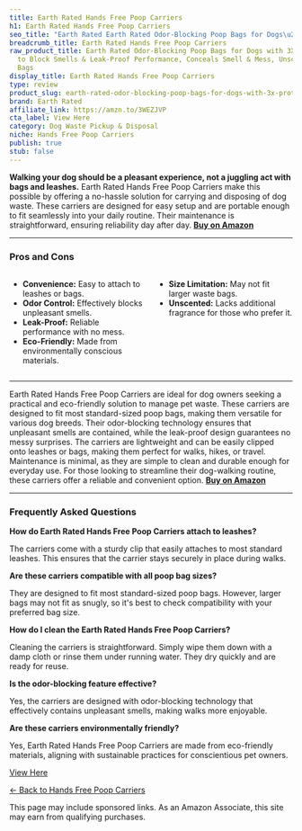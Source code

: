 ```yaml
---
title: Earth Rated Hands Free Poop Carriers
h1: Earth Rated Hands Free Poop Carriers
seo_title: "Earth Rated Earth Rated Odor-Blocking Poop Bags for Dogs\u2026"
breadcrumb_title: Earth Rated Hands Free Poop Carriers
raw_product_title: Earth Rated Odor-Blocking Poop Bags for Dogs with 3X Protect, Guaranteed
  to Block Smells & Leak-Proof Performance, Conceals Smell & Mess, Unscented, 108
  Bags
display_title: Earth Rated Hands Free Poop Carriers
type: review
product_slug: earth-rated-odor-blocking-poop-bags-for-dogs-with-3x-protect-guaranteed-311c7427
brand: Earth Rated
affiliate_link: https://amzn.to/3WEZJVP
cta_label: View Here
category: Dog Waste Pickup & Disposal
niche: Hands Free Poop Carriers
publish: true
stub: false
---
```


<div id="intro" class="full-width">
  <p><strong>Walking your dog should be a pleasant experience, not a juggling act with bags and leashes.</strong> Earth Rated Hands Free Poop Carriers make this possible by offering a no-hassle solution for carrying and disposing of dog waste. These carriers are designed for easy setup and are portable enough to fit seamlessly into your daily routine. Their maintenance is straightforward, ensuring reliability day after day. <a href="https://amzn.to/3WEZJVP" rel="nofollow sponsored noopener" target="_blank"><strong>Buy on Amazon</strong></a></p>
</div>

<hr />
<h3 id="pros-cons">Pros and Cons</h3>
<div class="pc-grid" style="display:grid;grid-template-columns:1fr 1fr;gap:16px;">
  <ul>
    <li><strong>Convenience:</strong> Easy to attach to leashes or bags.</li>
    <li><strong>Odor Control:</strong> Effectively blocks unpleasant smells.</li>
    <li><strong>Leak-Proof:</strong> Reliable performance with no mess.</li>
    <li><strong>Eco-Friendly:</strong> Made from environmentally conscious materials.</li>
  </ul>
  <ul>
    <li><strong>Size Limitation:</strong> May not fit larger waste bags.</li>
    <li><strong>Unscented:</strong> Lacks additional fragrance for those who prefer it.</li>
  </ul>
</div>
<hr />

<div class="full-width">
  <p>Earth Rated Hands Free Poop Carriers are ideal for dog owners seeking a practical and eco-friendly solution to manage pet waste. These carriers are designed to fit most standard-sized poop bags, making them versatile for various dog breeds. Their odor-blocking technology ensures that unpleasant smells are contained, while the leak-proof design guarantees no messy surprises. The carriers are lightweight and can be easily clipped onto leashes or bags, making them perfect for walks, hikes, or travel. Maintenance is minimal, as they are simple to clean and durable enough for everyday use. For those looking to streamline their dog-walking routine, these carriers offer a reliable and convenient option. <a href="https://amzn.to/3WEZJVP" rel="nofollow sponsored noopener" target="_blank"><strong>Buy on Amazon</strong></a></p>
</div>

<hr />
<h3 id="faqs">Frequently Asked Questions</h3>

<p><strong>How do Earth Rated Hands Free Poop Carriers attach to leashes?</strong></p>
<p>The carriers come with a sturdy clip that easily attaches to most standard leashes. This ensures that the carrier stays securely in place during walks.</p>

<p><strong>Are these carriers compatible with all poop bag sizes?</strong></p>
<p>They are designed to fit most standard-sized poop bags. However, larger bags may not fit as snugly, so it's best to check compatibility with your preferred bag size.</p>

<p><strong>How do I clean the Earth Rated Hands Free Poop Carriers?</strong></p>
<p>Cleaning the carriers is straightforward. Simply wipe them down with a damp cloth or rinse them under running water. They dry quickly and are ready for reuse.</p>

<p><strong>Is the odor-blocking feature effective?</strong></p>
<p>Yes, the carriers are designed with odor-blocking technology that effectively contains unpleasant smells, making walks more enjoyable.</p>

<p><strong>Are these carriers environmentally friendly?</strong></p>
<p>Yes, Earth Rated Hands Free Poop Carriers are made from eco-friendly materials, aligning with sustainable practices for conscientious pet owners.</p>
<p><a class="btn" href="https://amzn.to/3WEZJVP" target="_blank" rel="nofollow sponsored noopener">View Here</a></p>
<p><a href="/roundups/dog-waste-pickup-disposal/hands-free-poop-carriers/">← Back to Hands Free Poop Carriers</a></p>
<aside class="disclosure">This page may include sponsored links. As an Amazon Associate, this site may earn from qualifying purchases.</aside>
